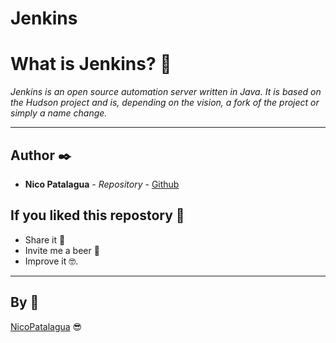 # Jenkins

# What is Jenkins? 🤔
_Jenkins is an open source automation server written in Java. It is based on the Hudson project and is, depending on the vision, a fork of the project or simply a name change._

---

## Author ✒️

* **Nico Patalagua** - *Repository* - [Github](https://github.com/NicoPatalagua)

## If you liked this repostory 🎁
* Share it 📢
* Invite me a beer 🍺  
* Improve it 🤓.

---
## By 📌
[NicoPatalagua](https://www.instagram.com/nicopatalagua/) 😎
